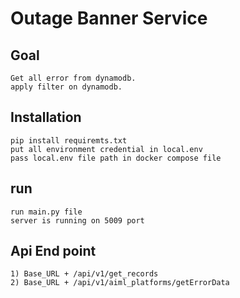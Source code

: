 # Outage Banner Service

## Goal
    Get all error from dynamodb.
    apply filter on dynamodb.

## Installation
    pip install requiremts.txt
    put all environment credential in local.env 
    pass local.env file path in docker compose file

## run
    run main.py file 
    server is running on 5009 port

## Api End point
    1) Base_URL + /api/v1/get_records
    2) Base_URL + /api/v1/aiml_platforms/getErrorData




